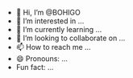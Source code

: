 - 👋 Hi, I’m @BOHIGO
- 👀 I’m interested in ...
- 🌱 I’m currently learning ...
- 💞️ I’m looking to collaborate on ...
- 📫 How to reach me ...
- 😄 Pronouns: ...
-   Fun fact: ...

<!---
BOHIGO/BOHIGO is a ✨ special ✨ repository because its `README.md` (this file) appears on your GitHub profile.
You can click the Preview link to take a look at your changes.
--->

